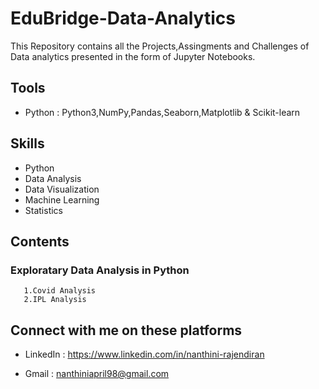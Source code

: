 # EduBridge-Data-Analytics #

   This Repository contains all the Projects,Assingments and Challenges of Data analytics presented in the form of Jupyter Notebooks.

## Tools
   * Python : Python3,NumPy,Pandas,Seaborn,Matplotlib & Scikit-learn
## Skills
   * Python
   * Data Analysis
   * Data Visualization
   * Machine Learning
   * Statistics
   
## Contents
   ### Exploratary Data Analysis in Python ###
       1.Covid Analysis
       2.IPL Analysis
  
## Connect with me on these platforms
      
 * LinkedIn : <https://www.linkedin.com/in/nanthini-rajendiran>
 
 * Gmail : <nanthiniapril98@gmail.com>

